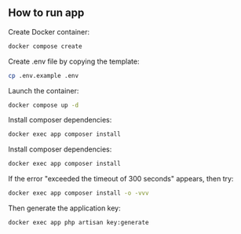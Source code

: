## How to run app

Create Docker container:
```bash
docker compose create
```

Create .env file by copying the template:
```bash
cp .env.example .env
```

Launch the container:
```bash
docker compose up -d
```

Install composer dependencies:
```bash
docker exec app composer install
```

Install composer dependencies:
```bash
docker exec app composer install
```

If the error "exceeded the timeout of 300 seconds" appears, then try:
```bash
docker exec app composer install -o -vvv
```

Then generate the application key:
```bash
docker exec app php artisan key:generate
```